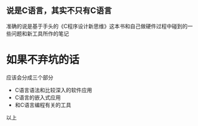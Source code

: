 ## 说是C语言，其实不只有C语言

准确的说是基于手头的《C程序设计新思维》这本书和自己做硬件过程中碰到的一些问题和新工具所作的笔记

# 如果不弃坑的话

应该会分成三个部分

* C语言语法和比较深入的软件应用
* C语言的嵌入式应用
* 和C语言编程有关的工具

以上